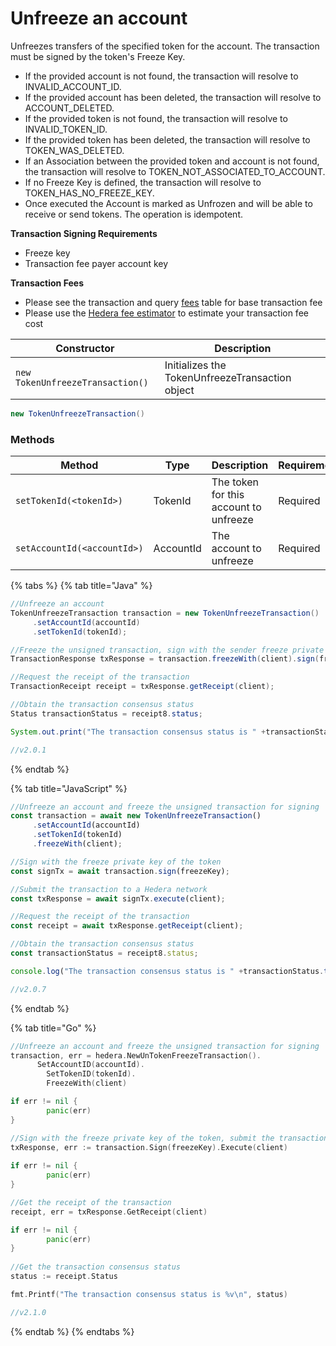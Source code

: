 # Unfreeze an account

Unfreezes transfers of the specified token for the account. The transaction must be signed by the token's Freeze Key.

* If the provided account is not found, the transaction will resolve to INVALID\_ACCOUNT\_ID.
* If the provided account has been deleted, the transaction will resolve to ACCOUNT\_DELETED.
* If the provided token is not found, the transaction will resolve to INVALID\_TOKEN\_ID.
* If the provided token has been deleted, the transaction will resolve to TOKEN\_WAS\_DELETED.
* If an Association between the provided token and account is not found, the transaction will resolve to TOKEN\_NOT\_ASSOCIATED\_TO\_ACCOUNT.
* If no Freeze Key is defined, the transaction will resolve to TOKEN\_HAS\_NO\_FREEZE\_KEY.
* Once executed the Account is marked as Unfrozen and will be able to receive or send tokens. The operation is idempotent.

**Transaction Signing Requirements**

* Freeze key
* Transaction fee payer account key

**Transaction Fees**

* Please see the transaction and query [fees](../../../mainnet/fees/#transaction-and-query-fees) table for base transaction fee
* Please use the [Hedera fee estimator](https://hedera.com/fees) to estimate your transaction fee cost

| Constructor                      | Description                                     |
| -------------------------------- | ----------------------------------------------- |
| `new TokenUnfreezeTransaction()` | Initializes the TokenUnfreezeTransaction object |

```java
new TokenUnfreezeTransaction()
```

### Methods

| Method                      | Type      | Description                            | Requirement |
| --------------------------- | --------- | -------------------------------------- | ----------- |
| `setTokenId(<tokenId>)`     | TokenId   | The token for this account to unfreeze | Required    |
| `setAccountId(<accountId>)` | AccountId | The account to unfreeze                | Required    |

{% tabs %}
{% tab title="Java" %}
```java
//Unfreeze an account
TokenUnfreezeTransaction transaction = new TokenUnfreezeTransaction()
     .setAccountId(accountId)
     .setTokenId(tokenId);

//Freeze the unsigned transaction, sign with the sender freeze private key of the token, submit the transaction to a Hedera network
TransactionResponse txResponse = transaction.freezeWith(client).sign(freezeKey).execute(client);

//Request the receipt of the transaction
TransactionReceipt receipt = txResponse.getReceipt(client);

//Obtain the transaction consensus status
Status transactionStatus = receipt8.status;

System.out.print("The transaction consensus status is " +transactionStatus);

//v2.0.1
```
{% endtab %}

{% tab title="JavaScript" %}
```javascript
//Unfreeze an account and freeze the unsigned transaction for signing
const transaction = await new TokenUnfreezeTransaction()
     .setAccountId(accountId)
     .setTokenId(tokenId)
     .freezeWith(client);

//Sign with the freeze private key of the token 
const signTx = await transaction.sign(freezeKey);

//Submit the transaction to a Hedera network
const txResponse = await signTx.execute(client);

//Request the receipt of the transaction
const receipt = await txResponse.getReceipt(client);

//Obtain the transaction consensus status
const transactionStatus = receipt8.status;

console.log("The transaction consensus status is " +transactionStatus.toString());

//v2.0.7
```
{% endtab %}

{% tab title="Go" %}
```go
//Unfreeze an account and freeze the unsigned transaction for signing
transaction, err = hedera.NewUnTokenFreezeTransaction().
	  SetAccountID(accountId).
		SetTokenID(tokenId).
		FreezeWith(client)

if err != nil {
		panic(err)
}

//Sign with the freeze private key of the token, submit the transaction to a Hedera network
txResponse, err := transaction.Sign(freezeKey).Execute(client)
		
if err != nil {
		panic(err)
}

//Get the receipt of the transaction
receipt, err = txResponse.GetReceipt(client)

if err != nil {
		panic(err)
}
	
//Get the transaction consensus status
status := receipt.Status

fmt.Printf("The transaction consensus status is %v\n", status)

//v2.1.0
```
{% endtab %}
{% endtabs %}

